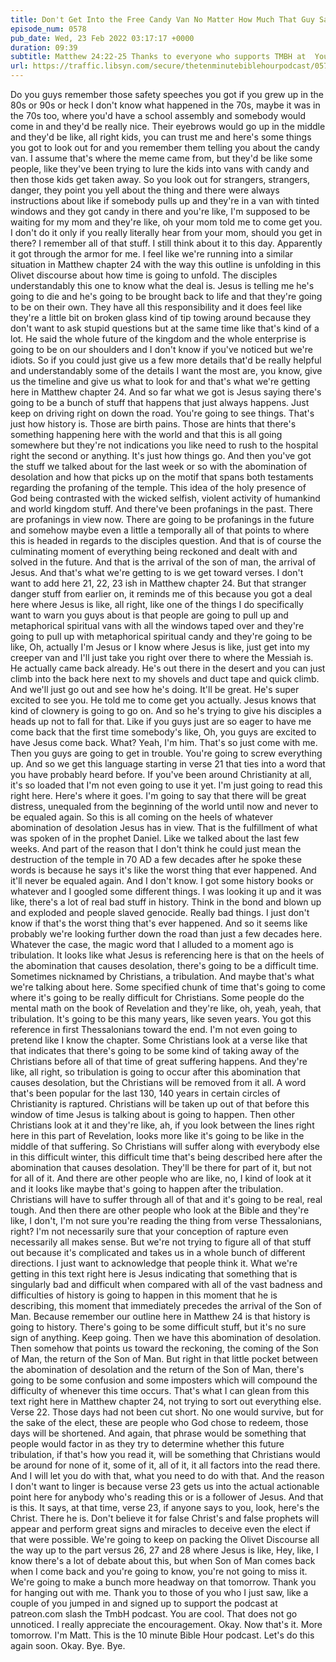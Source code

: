 ```yaml
---
title: Don't Get Into the Free Candy Van No Matter How Much That Guy Says Your Mom Told Him to Pick You Up
episode_num: 0578
pub_date: Wed, 23 Feb 2022 03:17:17 +0000
duration: 09:39
subtitle: Matthew 24:22-25 Thanks to everyone who supports TMBH at  You're the reason we can all do this together!  Music written and performed by .
url: https://traffic.libsyn.com/secure/thetenminutebiblehourpodcast/0578_-_Dont_Get_Into_the_Free_Candy_Van_No_Matter_How_Much_That_Guy_Says_Your_Mom_Told_Him_to_Pick_You_Up.mp3
---
```


 Do you guys remember those safety speeches you got if you grew up in the 80s or 90s or heck I don't know what happened in the 70s, maybe it was in the 70s too, where you'd have a school assembly and somebody would come in and they'd be really nice. Their eyebrows would go up in the middle and they'd be like, all right kids, you can trust me and here's some things you got to look out for and you remember them telling you about the candy van. I assume that's where the meme came from, but they'd be like some people, like they've been trying to lure the kids into vans with candy and then those kids get taken away. So you look out for strangers, strangers, danger, they point you yell about the thing and there were always instructions about like if somebody pulls up and they're in a van with tinted windows and they got candy in there and you're like, I'm supposed to be waiting for my mom and they're like, oh your mom told me to come get you. I don't do it only if you really literally hear from your mom, should you get in there? I remember all of that stuff. I still think about it to this day. Apparently it got through the armor for me. I feel like we're running into a similar situation in Matthew chapter 24 with the way this outline is unfolding in this Olivet discourse about how time is going to unfold. The disciples understandably this one to know what the deal is. Jesus is telling me he's going to die and he's going to be brought back to life and that they're going to be on their own. They have all this responsibility and it does feel like they're a little bit on broken glass kind of tip towing around because they don't want to ask stupid questions but at the same time like that's kind of a lot. He said the whole future of the kingdom and the whole enterprise is going to be on our shoulders and I don't know if you've noticed but we're idiots. So if you could just give us a few more details that'd be really helpful and understandably some of the details I want the most are, you know, give us the timeline and give us what to look for and that's what we're getting here in Matthew chapter 24. And so far what we got is Jesus saying there's going to be a bunch of stuff that happens that just always happens. Just keep on driving right on down the road. You're going to see things. That's just how history is. Those are birth pains. Those are hints that there's something happening here with the world and that this is all going somewhere but they're not indications you like need to rush to the hospital right the second or anything. It's just how things go. And then you've got the stuff we talked about for the last week or so with the abomination of desolation and how that picks up on the motif that spans both testaments regarding the profaning of the temple. This idea of the holy presence of God being contrasted with the wicked selfish, violent activity of humankind and world kingdom stuff. And there've been profanings in the past. There are profanings in view now. There are going to be profanings in the future and somehow maybe even a little a temporally all of that points to where this is headed in regards to the disciples question. And that is of course the culminating moment of everything being reckoned and dealt with and solved in the future. And that is the arrival of the son of man, the arrival of Jesus. And that's what we're getting to is we get toward verses. I don't want to add here 21, 22, 23 ish in Matthew chapter 24. But that stranger danger stuff from earlier on, it reminds me of this because you got a deal here where Jesus is like, all right, like one of the things I do specifically want to warn you guys about is that people are going to pull up and metaphorical spiritual vans with all the windows taped over and they're going to pull up with metaphorical spiritual candy and they're going to be like, Oh, actually I'm Jesus or I know where Jesus is like, just get into my creeper van and I'll just take you right over there to where the Messiah is. He actually came back already. He's out there in the desert and you can just climb into the back here next to my shovels and duct tape and quick climb. And we'll just go out and see how he's doing. It'll be great. He's super excited to see you. He told me to come get you actually. Jesus knows that kind of clownery is going to go on. And so he's trying to give his disciples a heads up not to fall for that. Like if you guys just are so eager to have me come back that the first time somebody's like, Oh, you guys are excited to have Jesus come back. What? Yeah, I'm him. That's so just come with me. Then you guys are going to get in trouble. You're going to screw everything up. And so we get this language starting in verse 21 that ties into a word that you have probably heard before. If you've been around Christianity at all, it's so loaded that I'm not even going to use it yet. I'm just going to read this right here. Here's where it goes. I'm going to say that there will be great distress, unequaled from the beginning of the world until now and never to be equaled again. So this is all coming on the heels of whatever abomination of desolation Jesus has in view. That is the fulfillment of what was spoken of in the prophet Daniel. Like we talked about the last few weeks. And part of the reason that I don't think he could just mean the destruction of the temple in 70 AD a few decades after he spoke these words is because he says it's like the worst thing that ever happened. And it'll never be equaled again. And I don't know. I got some history books or whatever and I googled some different things. I was looking it up and it was like, there's a lot of real bad stuff in history. Think in the bond and blown up and exploded and people slaved genocide. Really bad things. I just don't know if that's the worst thing that's ever happened. And so it seems like probably we're looking further down the road than just a few decades here. Whatever the case, the magic word that I alluded to a moment ago is tribulation. It looks like what Jesus is referencing here is that on the heels of the abomination that causes desolation, there's going to be a difficult time. Sometimes nicknamed by Christians, a tribulation. And maybe that's what we're talking about here. Some specified chunk of time that's going to come where it's going to be really difficult for Christians. Some people do the mental math on the book of Revelation and they're like, oh, yeah, yeah, that tribulation. It's going to be this many years, like seven years. You got this reference in first Thessalonians toward the end. I'm not even going to pretend like I know the chapter. Some Christians look at a verse like that that indicates that there's going to be some kind of taking away of the Christians before all of that time of great suffering happens. And they're like, all right, so tribulation is going to occur after this abomination that causes desolation, but the Christians will be removed from it all. A word that's been popular for the last 130, 140 years in certain circles of Christianity is raptured. Christians will be taken up out of that before this window of time Jesus is talking about is going to happen. Then other Christians look at it and they're like, ah, if you look between the lines right here in this part of Revelation, looks more like it's going to be like in the middle of that suffering. So Christians will suffer along with everybody else in this difficult winter, this difficult time that's being described here after the abomination that causes desolation. They'll be there for part of it, but not for all of it. And there are other people who are like, no, I kind of look at it and it looks like maybe that's going to happen after the tribulation. Christians will have to suffer through all of that and it's going to be real, real tough. And then there are other people who look at the Bible and they're like, I don't, I'm not sure you're reading the thing from verse Thessalonians, right? I'm not necessarily sure that your conception of rapture even necessarily all makes sense. But we're not trying to figure all of that stuff out because it's complicated and takes us in a whole bunch of different directions. I just want to acknowledge that people think it. What we're getting in this text right here is Jesus indicating that something that is singularly bad and difficult when compared with all of the vast badness and difficulties of history is going to happen in this moment that he is describing, this moment that immediately precedes the arrival of the Son of Man. Because remember our outline here in Matthew 24 is that history is going to history. There's going to be some difficult stuff, but it's no sure sign of anything. Keep going. Then we have this abomination of desolation. Then somehow that points us toward the reckoning, the coming of the Son of Man, the return of the Son of Man. But right in that little pocket between the abomination of desolation and the return of the Son of Man, there's going to be some confusion and some imposters which will compound the difficulty of whenever this time occurs. That's what I can glean from this text right here in Matthew chapter 24, not trying to sort out everything else. Verse 22. Those days had not been cut short. No one would survive, but for the sake of the elect, these are people who God chose to redeem, those days will be shortened. And again, that phrase would be something that people would factor in as they try to determine whether this future tribulation, if that's how you read it, will be something that Christians would be around for none of it, some of it, all of it, it all factors into the read there. And I will let you do with that, what you need to do with that. And the reason I don't want to linger is because verse 23 gets us into the actual actionable point here for anybody who's reading this or is a follower of Jesus. And that is this. It says, at that time, verse 23, if anyone says to you, look, here's the Christ. There he is. Don't believe it for false Christ's and false prophets will appear and perform great signs and miracles to deceive even the elect if that were possible. We're going to keep on packing the Olivet Discourse all the way up to the part versus 26, 27 and 28 where Jesus is like, Hey, like, I know there's a lot of debate about this, but when Son of Man comes back when I come back and you're going to know, you're not going to miss it. We're going to make a bunch more headway on that tomorrow. Thank you for hanging out with me. Thank you to those of you who I just saw, like a couple of you jumped in and signed up to support the podcast at patreon.com slash the TmbH podcast. You are cool. That does not go unnoticed. I really appreciate the encouragement. Okay. Now that's it. More tomorrow. I'm Matt. This is the 10 minute Bible Hour podcast. Let's do this again soon. Okay. Bye. Bye.